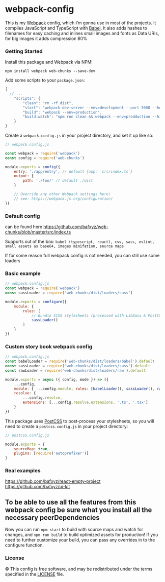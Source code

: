 # webpack-config

This is my [Webpack](http://webpack.github.io) config, which i'm gonna use in most of the projects. It compiles JavaScript and TypeScript with [Babel](https://babeljs.io).
It also adds hashes to filenames for easy caching and inlines small images and fonts as Data URIs, for big images it adds compression 80%

### Getting Started

Install this package and Webpack via NPM:

```
npm install webpack web-chunks --save-dev
```

Add some scripts to your `package.json`:

```js
{
  // ...
    "scripts": {
        "clean": "rm -rf dist",
        "start": "webpack-dev-server --env=development --port 5000 --host=0.0.0.0",
        "build": "webpack --env=production",
        "build:watch": "npm run clean && webpack --env=prodduction --hide-modules --watch"
    }
}
```

Create a `webpack.config.js` in your project directory, and set it up like so:

```js
// webpack.config.js

const webpack = require('webpack')
const config = require('web-chunks')

module.exports = config({
    entry: './app/entry', // default {app: `src/index.ts`}
    output: {
        path: './foo/' // default ./dist
    }

    // Override any other Webpack settings here!
    // see: https://webpack.js.org/configuration/
})
```

### Default config

can be found here https://github.com/bafxyz/web-chunks/blob/master/src/index.ts

Supports out of the box: `babel (typescript, react), css, sass, eslint, small assets as base64, images minifation, source maps`

If for some reason full webpack config is not needed, you can still use some loaders

### Basic example

```js
// webpack.config.js
const webpack = require('webpack')
const sassLoader = require('web-chunks/dist/loaders/sass')

module.exports = configure({
    module: {
        rules: [
            // Bundle SCSS stylesheets (processed with LibSass & PostCSS), extract to single CSS file per bundle.
            sassLoader()
        ]
    }
})
```

### Custom story book webpack config

```js
// webpack.config.js
const babelLoader = require('web-chunks/dist/loaders/babel').default
const sassLoader = require('web-chunks/dist/loaders/sass').default
const rawLoader = require('web-chunks/dist/loaders/raw').default

module.exports = async ({ config, mode }) => ({
    ...config,
    module: { ...config.module, rules: [babelLoader(), sassLoader(), rawLoader()] },
    resolve: {
        ...config.resolve,
        extensions: [...config.resolve.extensions, '.ts', '.tsx']
    }
})
```

This package uses [PostCSS](https://postcss.org/) to post-process your stylesheets, so you will need to create a `postcss.config.js` in your project directory:

```js
// postcss.config.js

module.exports = {
    sourceMap: true,
    plugins: [require('autoprefixer')]
}
```

### Real examples

https://github.com/bafxyz/react-empty-project
https://github.com/bafxyz/ui-kit

## To be able to use all the features from this webpack config be sure what you install all the necessary peerDependencies

Now you can run `npm start` to build with source maps and watch for changes, and `npm run build` to build optimized assets for production! If you need to further customize your build, you can pass any overrides in to the configure function.

### License

&copy; This config is free software, and may be redistributed under the
terms specified in the [LICENSE](https://github.com/bafxyz/web-chunks/blob/master/LICENSE) file.
